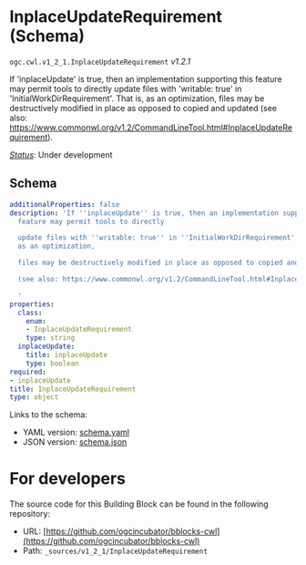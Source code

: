 
# InplaceUpdateRequirement (Schema)

`ogc.cwl.v1_2_1.InplaceUpdateRequirement` *v1.2.1*

If 'inplaceUpdate' is true, then an implementation supporting this feature may permit tools to directly
update files with 'writable: true' in 'InitialWorkDirRequirement'. That is, as an optimization,
files may be destructively modified in place as opposed to copied and updated
(see also: https://www.commonwl.org/v1.2/CommandLineTool.html#InplaceUpdateRequirement).


[*Status*](http://www.opengis.net/def/status): Under development

## Schema

```yaml
additionalProperties: false
description: 'If ''inplaceUpdate'' is true, then an implementation supporting this
  feature may permit tools to directly

  update files with ''writable: true'' in ''InitialWorkDirRequirement''. That is,
  as an optimization,

  files may be destructively modified in place as opposed to copied and updated

  (see also: https://www.commonwl.org/v1.2/CommandLineTool.html#InplaceUpdateRequirement).

  '
properties:
  class:
    enum:
    - InplaceUpdateRequirement
    type: string
  inplaceUpdate:
    title: inplaceUpdate
    type: boolean
required:
- inplaceUpdate
title: InplaceUpdateRequirement
type: object

```

Links to the schema:

* YAML version: [schema.yaml](https://ogcincubator.github.io/bblocks-cwl/build/annotated/cwl/v1_2_1/InplaceUpdateRequirement/schema.json)
* JSON version: [schema.json](https://ogcincubator.github.io/bblocks-cwl/build/annotated/cwl/v1_2_1/InplaceUpdateRequirement/schema.yaml)


# For developers

The source code for this Building Block can be found in the following repository:

* URL: [https://github.com/ogcincubator/bblocks-cwl](https://github.com/ogcincubator/bblocks-cwl)
* Path: `_sources/v1_2_1/InplaceUpdateRequirement`


